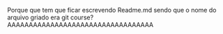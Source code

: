 Porque que tem que ficar escrevendo Readme.md sendo que o nome do arquivo griado era git course?
AAAAAAAAAAAAAAAAAAAAAAAAAAAAAAAAAA
